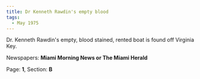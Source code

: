 ```yaml
---  
title: Dr Kenneth Rawdin's empty blood  
tags:  
  - May 1975  
---  
```

  
Dr. Kenneth Rawdin's empty, blood stained, rented boat is found off Virginia Key.  
  
Newspapers: **Miami Morning News or The Miami Herald**  
  
Page: **1**, Section: **B** 
